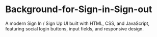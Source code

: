 # Background-for-Sign-in-Sign-out
A modern Sign In / Sign Up UI built with HTML, CSS, and JavaScript, featuring social login buttons, input fields, and responsive design.
